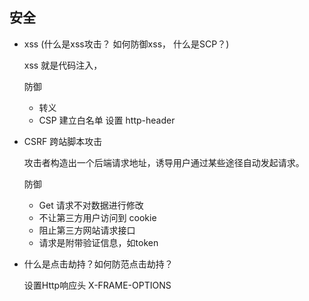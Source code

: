 ## 安全

* xss (什么是xss攻击？ 如何防御xss， 什么是SCP？)

    xss 就是代码注入，

    防御
    
    * 转义
    * CSP 建立白名单 设置 http-header

* CSRF 跨站脚本攻击

    攻击者构造出一个后端请求地址，诱导用户通过某些途径自动发起请求。

    防御
    
    * Get 请求不对数据进行修改
    * 不让第三方用户访问到 cookie
    * 阻止第三方网站请求接口
    * 请求是附带验证信息，如token

* 什么是点击劫持？如何防范点击劫持？
    
    设置Http响应头 X-FRAME-OPTIONS
